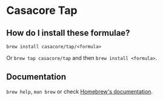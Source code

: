 # Casacore Tap

## How do I install these formulae?
`brew install casacore/tap/<formula>`

Or `brew tap casacore/tap` and then `brew install <formula>`.

## Documentation
`brew help`, `man brew` or check [Homebrew's documentation](https://docs.brew.sh).
